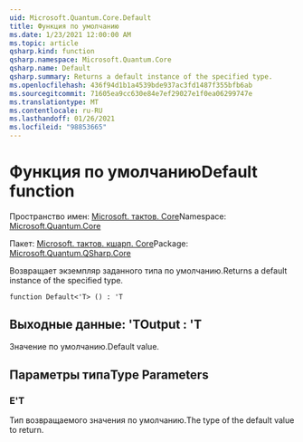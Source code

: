 ```yaml
---
uid: Microsoft.Quantum.Core.Default
title: Функция по умолчанию
ms.date: 1/23/2021 12:00:00 AM
ms.topic: article
qsharp.kind: function
qsharp.namespace: Microsoft.Quantum.Core
qsharp.name: Default
qsharp.summary: Returns a default instance of the specified type.
ms.openlocfilehash: 436f94d1b1a4539bde937ac3fd1487f355bfb6ab
ms.sourcegitcommit: 71605ea9cc630e84e7ef29027e1f0ea06299747e
ms.translationtype: MT
ms.contentlocale: ru-RU
ms.lasthandoff: 01/26/2021
ms.locfileid: "98853665"
---
```

# <a name="default-function"></a><span data-ttu-id="8df6c-102">Функция по умолчанию</span><span class="sxs-lookup"><span data-stu-id="8df6c-102">Default function</span></span>

<span data-ttu-id="8df6c-103">Пространство имен: [Microsoft. тактов. Core](xref:Microsoft.Quantum.Core)</span><span class="sxs-lookup"><span data-stu-id="8df6c-103">Namespace: [Microsoft.Quantum.Core](xref:Microsoft.Quantum.Core)</span></span>

<span data-ttu-id="8df6c-104">Пакет: [Microsoft. тактов. кшарп. Core](https://nuget.org/packages/Microsoft.Quantum.QSharp.Core)</span><span class="sxs-lookup"><span data-stu-id="8df6c-104">Package: [Microsoft.Quantum.QSharp.Core](https://nuget.org/packages/Microsoft.Quantum.QSharp.Core)</span></span>


<span data-ttu-id="8df6c-105">Возвращает экземпляр заданного типа по умолчанию.</span><span class="sxs-lookup"><span data-stu-id="8df6c-105">Returns a default instance of the specified type.</span></span>

```qsharp
function Default<'T> () : 'T
```


## <a name="output--t"></a><span data-ttu-id="8df6c-106">Выходные данные: 'T</span><span class="sxs-lookup"><span data-stu-id="8df6c-106">Output : 'T</span></span>

<span data-ttu-id="8df6c-107">Значение по умолчанию.</span><span class="sxs-lookup"><span data-stu-id="8df6c-107">Default value.</span></span>

## <a name="type-parameters"></a><span data-ttu-id="8df6c-108">Параметры типа</span><span class="sxs-lookup"><span data-stu-id="8df6c-108">Type Parameters</span></span>

### <a name="t"></a><span data-ttu-id="8df6c-109">Е</span><span class="sxs-lookup"><span data-stu-id="8df6c-109">'T</span></span>

<span data-ttu-id="8df6c-110">Тип возвращаемого значения по умолчанию.</span><span class="sxs-lookup"><span data-stu-id="8df6c-110">The type of the default value to return.</span></span>